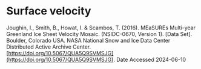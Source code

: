 # Surface velocity

Joughin, I., Smith, B., Howat, I. & Scambos, T. (2016). MEaSUREs Multi-year Greenland Ice Sheet Velocity Mosaic. (NSIDC-0670, Version 1). [Data Set]. Boulder, Colorado USA. NASA National Snow and Ice Data Center Distributed Active Archive Center. [https://doi.org/10.5067/QUA5Q9SVMSJG](https://doi.org/10.5067/QUA5Q9SVMSJG). Date Accessed 2024-06-10